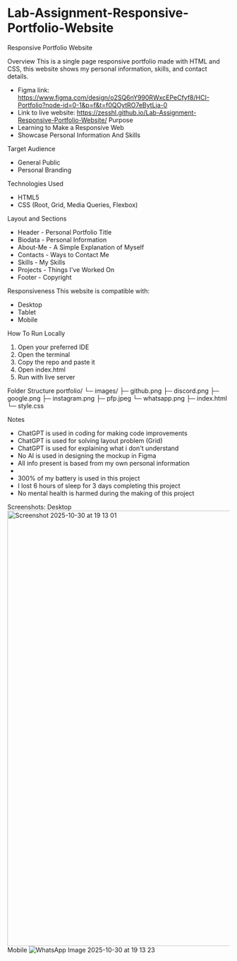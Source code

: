 # Lab-Assignment-Responsive-Portfolio-Website
Responsive Portfolio Website 

Overview
This is a single page responsive portfolio made with HTML and CSS, this website shows my personal information, skills, and contact details.
  - Figma link: https://www.figma.com/design/o2SQ6nY990RWxcEPeCfyf8/HCI-Portfolio?node-id=0-1&p=f&t=f0QOytRO7eBytLja-0
  - Link to live website: https://zesshl.github.io/Lab-Assignment-Responsive-Portfolio-Website/
Purpose
  - Learning to Make a Responsive Web
  - Showcase Personal Information And Skills

Target Audience
  - General Public
  - Personal Branding

Technologies Used
  - HTML5
  - CSS (Root, Grid, Media Queries, Flexbox)

Layout and Sections
  - Header - Personal Portfolio Title
  - Biodata - Personal Information
  - About-Me - A Simple Explanation of Myself
  - Contacts - Ways to Contact Me
  - Skills - My Skills
  - Projects - Things I've Worked On
  - Footer - Copyright

Responsiveness 
This website is compatible with:
  - Desktop
  - Tablet
  - Mobile

How To Run Locally
  1. Open your preferred IDE
  2. Open the terminal
  3. Copy the repo and paste it
  4. Open index.html
  5. Run with live server
     
Folder Structure
portfolio/
└─ images/
   ├─ github.png
   ├─ discord.png
   ├─ google.png
   ├─ instagram.png
   ├─ pfp.jpeg
   └─ whatsapp.png
├─ index.html
└─ style.css

Notes
  - ChatGPT is used in coding for making code improvements
  - ChatGPT is used for solving layout problem (Grid)
  - ChatGPT is used for explaining what i don't understand
  - No AI is used in designing the mockup in Figma
  - All info present is based from my own personal information
  - 
  - 300% of my battery is used in this project
  - I lost 6 hours of sleep for 3 days completing this project
  - No mental health is harmed during the making of this project

Screenshots:
Desktop
<img width="1327" height="986" alt="Screenshot 2025-10-30 at 19 13 01" src="https://github.com/user-attachments/assets/388a34f4-a16c-4ba6-9bdc-22928e46263f" />
Mobile
![WhatsApp Image 2025-10-30 at 19 13 23](https://github.com/user-attachments/assets/8211c40b-0af5-467e-a4f9-5d7a3d572217)

